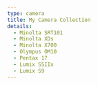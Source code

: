 ```yaml
---
type: camera
title: My Camera Collection
details:
  - Minolta SRT101 
  - Minolta XDs 
  - Minolta X700 
  - Olympus OM10 
  - Pentax 17
  - Lumix S5IIx
  - Lumix S9
---
```


